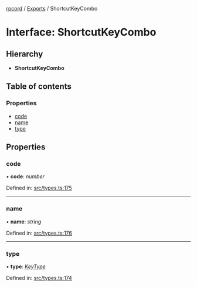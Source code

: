 [rpcord](../README.md) / [Exports](../modules.md) / ShortcutKeyCombo

# Interface: ShortcutKeyCombo

## Hierarchy

* **ShortcutKeyCombo**

## Table of contents

### Properties

- [code](shortcutkeycombo.md#code)
- [name](shortcutkeycombo.md#name)
- [type](shortcutkeycombo.md#type)

## Properties

### code

• **code**: *number*

Defined in: [src/types.ts:175](https://github.com/DjDeveloperr/RPCord/blob/280c12e/src/types.ts#L175)

___

### name

• **name**: *string*

Defined in: [src/types.ts:176](https://github.com/DjDeveloperr/RPCord/blob/280c12e/src/types.ts#L176)

___

### type

• **type**: [*KeyType*](../enums/keytype.md)

Defined in: [src/types.ts:174](https://github.com/DjDeveloperr/RPCord/blob/280c12e/src/types.ts#L174)
